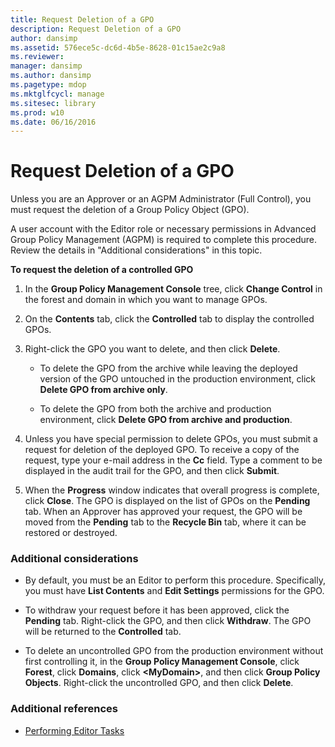 ```yaml
---
title: Request Deletion of a GPO
description: Request Deletion of a GPO
author: dansimp
ms.assetid: 576ece5c-dc6d-4b5e-8628-01c15ae2c9a8
ms.reviewer: 
manager: dansimp
ms.author: dansimp
ms.pagetype: mdop
ms.mktglfcycl: manage
ms.sitesec: library
ms.prod: w10
ms.date: 06/16/2016
---
```



# Request Deletion of a GPO


Unless you are an Approver or an AGPM Administrator (Full Control), you must request the deletion of a Group Policy Object (GPO).

A user account with the Editor role or necessary permissions in Advanced Group Policy Management (AGPM) is required to complete this procedure. Review the details in "Additional considerations" in this topic.

**To request the deletion of a controlled GPO**

1.  In the **Group Policy Management Console** tree, click **Change Control** in the forest and domain in which you want to manage GPOs.

2.  On the **Contents** tab, click the **Controlled** tab to display the controlled GPOs.

3.  Right-click the GPO you want to delete, and then click **Delete**.

    -   To delete the GPO from the archive while leaving the deployed version of the GPO untouched in the production environment, click **Delete GPO from archive only**.

    -   To delete the GPO from both the archive and production environment, click **Delete GPO from archive and production**.

4.  Unless you have special permission to delete GPOs, you must submit a request for deletion of the deployed GPO. To receive a copy of the request, type your e-mail address in the **Cc** field. Type a comment to be displayed in the audit trail for the GPO, and then click **Submit**.

5.  When the **Progress** window indicates that overall progress is complete, click **Close**. The GPO is displayed on the list of GPOs on the **Pending** tab. When an Approver has approved your request, the GPO will be moved from the **Pending** tab to the **Recycle Bin** tab, where it can be restored or destroyed.

### Additional considerations

-   By default, you must be an Editor to perform this procedure. Specifically, you must have **List Contents** and **Edit Settings** permissions for the GPO.

-   To withdraw your request before it has been approved, click the **Pending** tab. Right-click the GPO, and then click **Withdraw**. The GPO will be returned to the **Controlled** tab.

-   To delete an uncontrolled GPO from the production environment without first controlling it, in the **Group Policy Management Console**, click **Forest**, click **Domains**, click **&lt;MyDomain&gt;**, and then click **Group Policy Objects**. Right-click the uncontrolled GPO, and then click **Delete**.

### Additional references

-   [Performing Editor Tasks](performing-editor-tasks-agpm30ops.md)

 

 





